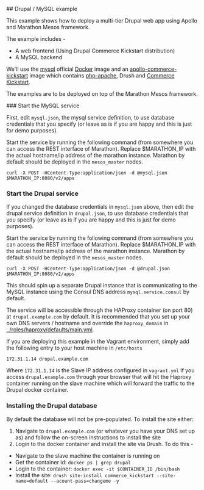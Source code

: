 ## Drupal / MySQL example

This example shows how to deploy a multi-tier Drupal web app using Apollo and Marathon Mesos framework.

The example includes -

* A web frontend (Using Drupal Commerce Kickstart distribution)
* A MySQL backend

We'll use the [mysql](https://registry.hub.docker.com/_/mysql/) official [Docker](https://www.docker.com/) image and an [apollo-commerce-kickstart](https://registry.hub.docker.com/u/capgemini/apollo-commerce-kickstart/) image which contains [php-apache](https://registry.hub.docker.com/_/php/), Drush and [Commerce Kickstart](https://www.drupal.org/project/commerce_kickstart).

The examples are to be deployed on top of the Marathon Mesos framework.

### Start the MySQL service

First, edit ```mysql.json```, the mysql service definition, to use database credentials that you specify (or leave as is if you are happy and this is just for demo purposes).

Start the service by running the following command (from somewhere you can access the REST interface of Marathon). Replace $MARATHON_IP with the actual hostname/ip address of the marathon instance.
Marathon by default should be deployed in the ```mesos_master``` nodes.

```
curl -X POST -HContent-Type:application/json -d @mysql.json $MARATHON_IP:8080/v2/apps
```

### Start the Drupal service

If you changed the database credentials in ```mysql.json``` above, then edit the drupal service definition in ```drupal.json```, to use database credentials that you specify (or leave as is if you are happy and this is just for demo purposes).

Start the service by running the following command (from somewhere you can access the REST interface of Marathon). Replace $MARATHON_IP with the actual hostname/ip address of the marathon instance.
Marathon by default should be deployed in the ```mesos_master``` nodes.

```
curl -X POST -HContent-Type:application/json -d @drupal.json $MARATHON_IP:8080/v2/apps
```

This should spin up a separate Drupal instance that is communicating to the MySQL instance using the Consul DNS address ```mysql.service.consul``` by default.

The service will be accessible through the HAProxy container (on port 80) at ```drupal.example.com``` by default. It is recommended that you set up your own DNS servers / hostname and override the ```haproxy_domain``` in [../roles/haproxy/defaults/main.yml](../roles/haproxy/defaults/main.yml).

If you are deploying this example in the Vagrant environment, simply add the following entry to your host machine in ```/etc/hosts```

```
172.31.1.14 drupal.example.com
```

Where ```172.31.1.14``` is the Slave IP address configured in ```vagrant.yml```
If you access ```drupal.example.com``` through your browser that will hit the Haproxy container
running on the slave machine which will forward the traffic to the Drupal docker container.

### Installing the Drupal database

By default the database will not be pre-populated. To install the site either:

1. Navigate to ```drupal.example.com``` (or whatever you have your DNS set up as) and follow the on-screen instructions to install the site
2. Login to the docker container and install the site via Drush. To do this -
  - Navigate to the slave machine the container is running on
  - Get the container id: ```docker ps | grep drupal```
  - Login to the container: ```docker exec -it $CONTAINER_ID /bin/bash```
  - Install the site:
  ```drush site-install commerce_kickstart --site-name=default --acount-pass=changeme -y```
